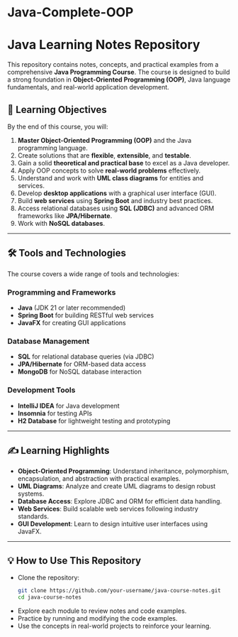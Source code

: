 # Java-Complete-OOP

# Java Learning Notes Repository

This repository contains notes, concepts, and practical examples from a comprehensive **Java Programming Course**. The course is designed to build a strong foundation in **Object-Oriented Programming (OOP)**, Java language fundamentals, and real-world application development.

## 📖 Learning Objectives

By the end of this course, you will:

1. **Master Object-Oriented Programming (OOP)** and the Java programming language.
2. Create solutions that are **flexible**, **extensible**, and **testable**.
3. Gain a solid **theoretical and practical base** to excel as a Java developer.
4. Apply OOP concepts to solve **real-world problems** effectively.
5. Understand and work with **UML class diagrams** for entities and services.
6. Develop **desktop applications** with a graphical user interface (GUI).
7. Build **web services** using **Spring Boot** and industry best practices.
8. Access relational databases using **SQL (JDBC)** and advanced ORM frameworks like **JPA/Hibernate**.
9. Work with **NoSQL databases**.

---

## 🛠️ Tools and Technologies

The course covers a wide range of tools and technologies:

### **Programming and Frameworks**
- **Java** (JDK 21 or later recommended)
- **Spring Boot** for building RESTful web services
- **JavaFX** for creating GUI applications

### **Database Management**
- **SQL** for relational database queries (via JDBC)
- **JPA/Hibernate** for ORM-based data access
- **MongoDB** for NoSQL database interaction

### **Development Tools**
- **IntelliJ IDEA** for Java development
- **Insomnia** for testing APIs
- **H2 Database** for lightweight testing and prototyping

---

## ✍️ Learning Highlights

- **Object-Oriented Programming**: Understand inheritance, polymorphism, encapsulation, and abstraction with practical examples.
- **UML Diagrams**: Analyze and create UML diagrams to design robust systems.
- **Database Access**: Explore JDBC and ORM for efficient data handling.
- **Web Services**: Build scalable web services following industry standards.
- **GUI Development**: Learn to design intuitive user interfaces using JavaFX.

---

## 💡 How to Use This Repository

- Clone the repository:  
  ```bash
  git clone https://github.com/your-username/java-course-notes.git
  cd java-course-notes
  ```
- Explore each module to review notes and code examples.
- Practice by running and modifying the code examples.
- Use the concepts in real-world projects to reinforce your learning.
